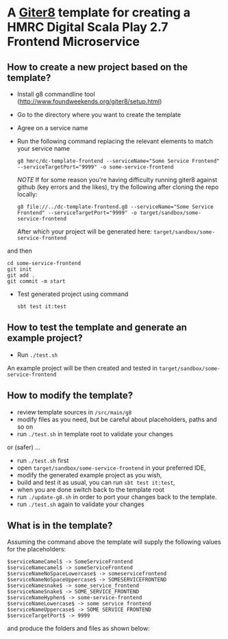 A [Giter8](http://www.foundweekends.org/giter8/) template for creating a HMRC Digital Scala Play 2.7 Frontend Microservice
==

How to create a new project based on the template?
--

* Install g8 commandline tool (http://www.foundweekends.org/giter8/setup.html)
* Go to the directory where you want to create the template
* Agree on a service name
* Run the following command replacing the relevant elements to match your service name

	`g8 hmrc/dc-template-frontend --serviceName="Some Service Frontend" --serviceTargetPort="9999" -o some-service-frontend`

	*NOTE* If for some reason you're having difficulty running giter8 against github (key errors and the likes), try the following after cloning the repo locally:

	`g8 file://../dc-template-frontend.g8 --serviceName="Some Service Frontend" --serviceTargetPort="9999" -o target/sandbox/some-service-frontend`

	After which your project will be generated here: `target/sandbox/some-service-frontend`
    
and then
    
	cd some-service-frontend
	git init
	git add .
	git commit -m start
  
* Test generated project using command 

    `sbt test it:test`
    

How to test the template and generate an example project?
--

* Run `./test.sh` 

An example project will be then created and tested in `target/sandbox/some-service-frontend`

How to modify the template?
--

 * review template sources in `/src/main/g8`
 * modify files as you need, but be careful about placeholders, paths and so on
 * run `./test.sh` in template root to validate your changes
 
or (safer) ...

* run `./test.sh` first
* open `target/sandbox/some-service-frontend` in your preferred IDE, 
* modify the generated example project as you wish, 
* build and test it as usual, you can run `sbt test it:test`,
* when you are done switch back to the template root
* run `./update-g8.sh` in order to port your changes back to the template.
* run `./test.sh` again to validate your changes

What is in the template?
--

Assuming the command above 
the template will supply the following values for the placeholders:

	$serviceNameCamel$ -> SomeServiceFrontend
	$serviceNamecamel$ -> someServiceFrontend
	$serviceNameNoSpaceLowercase$ -> someservicefrontend
	$serviceNameNoSpaceUppercase$ -> SOMESERVICEFRONTEND
	$serviceNamesnake$ -> some_service_frontend
	$serviceNameSnake$ -> SOME_SERVICE_FRONTEND
	$serviceNameHyphen$ -> some-service-frontend
	$serviceNameLowercase$ -> some service frontend
	$serviceNameUppercase$ -> SOME SERVICE FRONTEND
	$serviceTargetPort$ -> 9999

and produce the folders and files as shown below:

